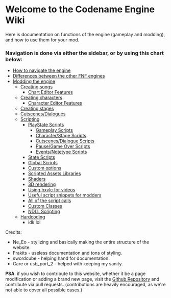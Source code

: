 # Welcome to the Codename Engine Wiki
Here is documentation on functions of the engine (gameplay and modding), and how to use them for your mod.

### Navigation is done via either the sidebar, or by using this chart below:
- <a href="./docs/How to navigate the engine.md">How to navigate the engine</a>
- <a href="./docs/Differences between the other FNF engines.md">Differences between the other FNF engines</a>
- <a href="./docs/Modding The Engine/index.md">Modding the engine</a>
    - <a href="./docs/Modding The Engine/Creating songs/index.md">Creating songs</a>
        - <a href="./docs/Modding The Engine/Creating songs/Chart Editor Features.md">Chart Editor Features</a>
    - <a href="./docs/Modding The Engine/Creating characters/index.md">Creating characters</a>
        - <a href="./docs/Modding The Engine/Creating characters/Character Editor Features.md">Character Editor Features</a>
    - <a href="./docs/Modding The Engine/Creating stages.md">Creating stages</a>
    - <a href="./docs/Modding The Engine/Cutscenes or Dialogues.md">Cutscenes/Dialogues</a>
    - <a href="./docs/Modding The Engine/Scripting/index.md">Scripting</a>
        - <a href="./docs/Modding The Engine/Scripting/PlayState Scripts/index.md">PlayState Scripts</a>
            - <a href="./docs/Modding The Engine/Scripting/PlayState Scripts/Gameplay Scripts.md">Gameplay Scripts</a>
            - <a href="./docs/Modding The Engine/Scripting/PlayState Scripts/Character or Stage Scripts.md">Character/Stage Scripts</a>
            - <a href="./docs/Modding The Engine/Scripting/PlayState Scripts/Cutscenes or Dialogue Scripts.md">Cutscenes/Dialogue Scripts</a>
            - <a href="./docs/Modding The Engine/Scripting/PlayState Scripts/Pause or Game Over Scripts.md">Pause/Game Over Scripts</a>
            - <a href="./docs/Modding The Engine/Scripting/PlayState Scripts/Events or Notetype Scripts.md">Events/Notetype Scripts</a>
        - <a href="./docs/Modding The Engine/Scripting/State Scripts.md">State Scripts</a>
        - <a href="./docs/Modding The Engine/Scripting/Global Scripts.md">Global Scripts</a>
        - <a href="./docs/Modding The Engine/Scripting/Custom options.md">Custom options</a>
        - <a href="./docs/Modding The Engine/Scripting/Scripted Assets Libraries.md">Scripted Assets Libraries</a>
        - <a href="./docs/Modding The Engine/Scripting/Shaders.md">Shaders</a>
        - <a href="./docs/Modding The Engine/Scripting/3D rendering.md">3D rendering</a>
        - <a href="./docs/Modding The Engine/Scripting/Using hxvlc for videos.md">Using hxvlc for videos</a>
        - <a href="./docs/Modding The Engine/Scripting/Useful script snippets for modders.md">Useful script snippets for modders</a>
        - <a href="./docs/Modding The Engine/Scripting/All of the script calls.md">All of the script calls</a>
        - <a href="./docs/Modding The Engine/Scripting/Custom Classes.md">Custom Classes</a>
        - <a href="./docs/Modding The Engine/Scripting/NDLL Scripting.md">NDLL Scripting</a>
    - <a href="./docs/Modding The Engine/Hardcoding/index.md">Hardcoding</a>
        - idk lol
    


Credits:
- Ne_Eo - stylizing and basically making the entire structure of the website.
- Frakits - useless documentation and tons of styling.
- swordcube - helping hand for documentation.
- Care or usb_port_2 - helped with keeping my sanity.

**PSA**. if you wish to contribute to this website, whether it be a page modification or adding a brand new page, visit the <a href="">Github Repository</a> and contribute via pull requests. (contributions are heavily encouraged, as we're not able to cover all possible cases.)